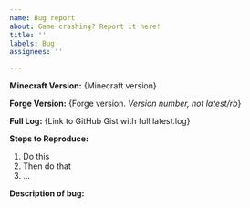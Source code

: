 ```yaml
---
name: Bug report
about: Game crashing? Report it here!
title: ''
labels: Bug
assignees: ''

---
```


**Minecraft Version:** {Minecraft version}

**Forge Version:** {Forge version. *Version number, not latest/rb*}

**Full Log:** {Link to GitHub Gist with full latest.log}

**Steps to Reproduce:**
 1. Do this
 2. Then do that
 3. ...

**Description of bug:**